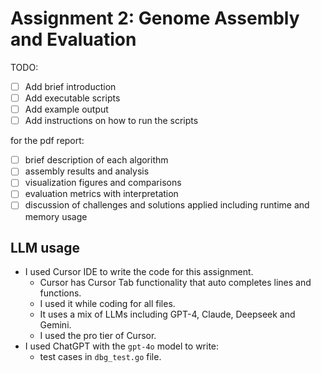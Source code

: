 # Assignment 2: Genome Assembly and Evaluation

TODO:
- [ ] Add brief introduction
- [ ] Add executable scripts 
- [ ] Add example output
- [ ] Add instructions on how to run the scripts

for the pdf report:
- [ ] brief description of each algorithm
- [ ] assembly results and analysis
- [ ] visualization figures and comparisons
- [ ] evaluation metrics with interpretation
- [ ] discussion of challenges and solutions applied including runtime and memory usage

## LLM usage

- I used Cursor IDE to write the code for this assignment.
  - Cursor has Cursor Tab functionality that auto completes lines and functions.
  - I used it while coding for all files.
  - It uses a mix of LLMs including GPT-4, Claude, Deepseek and Gemini.
  - I used the pro tier of Cursor.
- I used ChatGPT with the `gpt-4o` model to write:
  - test cases in `dbg_test.go` file.
